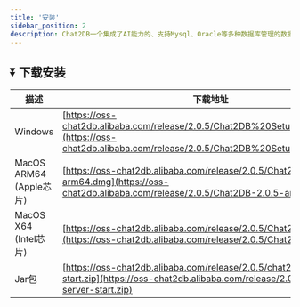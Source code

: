 ```yaml
---
title: '安装'
sidebar_position: 2
description: Chat2DB一个集成了AI能力的、支持Mysql、Oracle等多种数据库管理的数据库客户端工具
---
```


## ⏬ 下载安装
| 描述                   | 下载地址                                                                                                                                                   |
|-----------------------|--------------------------------------------------------------------------------------------------------------------------------------------------------|
| Windows               | [https://oss-chat2db.alibaba.com/release/2.0.5/Chat2DB%20Setup%202.0.5.exe](https://oss-chat2db.alibaba.com/release/2.0.5/Chat2DB%20Setup%202.0.5.exe) |
| MacOS ARM64 (Apple芯片) | [https://oss-chat2db.alibaba.com/release/2.0.5/Chat2DB-2.0.5-arm64.dmg](https://oss-chat2db.alibaba.com/release/2.0.5/Chat2DB-2.0.5-arm64.dmg)         |
| MacOS X64 (Intel芯片)   | [https://oss-chat2db.alibaba.com/release/2.0.5/Chat2DB-2.0.5.dmg](https://oss-chat2db.alibaba.com/release/2.0.5/Chat2DB-2.0.5.dmg)                     |
| Jar包                  | [https://oss-chat2db.alibaba.com/release/2.0.5/chat2db-server-start.zip](https://oss-chat2db.alibaba.com/release/2.0.5/chat2db-server-start.zip)       | 